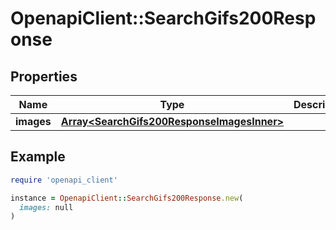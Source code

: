 # OpenapiClient::SearchGifs200Response

## Properties

| Name | Type | Description | Notes |
| ---- | ---- | ----------- | ----- |
| **images** | [**Array&lt;SearchGifs200ResponseImagesInner&gt;**](SearchGifs200ResponseImagesInner.md) |  | [optional] |

## Example

```ruby
require 'openapi_client'

instance = OpenapiClient::SearchGifs200Response.new(
  images: null
)
```

